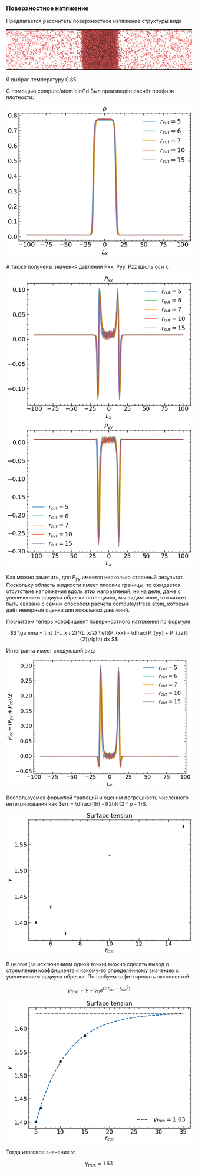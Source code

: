 ### Поверхностное натяжение

Предлагается рассчитать поверхностное натяжение структуры вида

![](./images/structure.png)

Я выбрал температуру 0.85.

С помощью compute/atom bin/1d Был произведён расчёт профиля плотности:

![](./images/density.png)

А также получены значения давлений Pxx, Pyy, Pzz вдоль оси x:

![](./images/Pxx.png)
![](./images/Pyy.png)

Как можно заметить, для $P_{yy}$ имеется несколько странный результат. Поскольку область жидкости имеет плоские границы, то ожидается отсутствие напряжения вдоль этих направлений, но на деле, даже с увеличением радиуса обрезки потенциала, мы видим иное, что может быть связано с самим способом расчёта compute/stress atom, который даёт неверные оценки для локальных давлений.

Посчитаем теперь коэффициент поверхностного натяжения по формуле 

$$
\gamma = \int_{-L_x / 2}^{L_x/2} \left(P_{xx} - \dfrac{P_{yy} + P_{zz}}{2}\right) dx
$$

Интегранта имеет следующий вид:

![](./images/integrant.png)

Воспользуемся формулой трапеций и оценим погрешность численного интегрирования как $err = \dfrac{I(h) - I(2h)}{2 ^ p - 1}$.

![](./images/gamma.png)

В целом (за исключением одной точки) можно сделать вывод о стремлении коэффициента к какому-то определённому значению с увеличением радиуса обрезки. Попробуем зафиттировать экспонентой:

$$\gamma_{true} = \gamma - \gamma_0 e ^{C (r_{cut} - r_{cut}^0)}$$

![](./images/gamma_extrap.png)

Тогда итоговое значение $\gamma$:

$$\gamma_{true} = 1.63$$